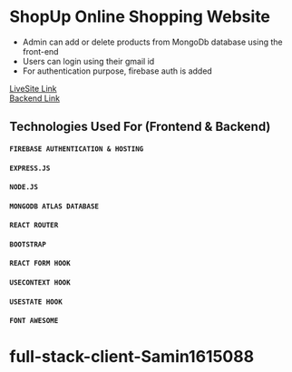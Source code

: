 # ShopUp Online Shopping Website

- Admin can add or delete products from MongoDb database using the front-end
- Users can login using their gmail id
- For authentication purpose, firebase auth is added



[LiveSite Link](https://shopup-milestone-10.web.app/)
<br/>
[Backend Link](https://blooming-tundra-01056.herokuapp.com/)



## Technologies Used For (Frontend & Backend)

#### `FIREBASE AUTHENTICATION & HOSTING`

#### `EXPRESS.JS`

#### `NODE.JS`

#### `MONGODB ATLAS DATABASE`

#### `REACT ROUTER`

#### `BOOTSTRAP`

#### `REACT FORM HOOK`

#### `USECONTEXT HOOK`

#### `USESTATE HOOK`

#### `FONT AWESOME`


# full-stack-client-Samin1615088
